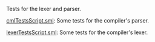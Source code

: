 Tests for the lexer and parser.

[cmlTestsScript.sml](cmlTestsScript.sml):
Some tests for the compiler's parser.

[lexerTestsScript.sml](lexerTestsScript.sml):
Some tests for the compiler's lexer.
